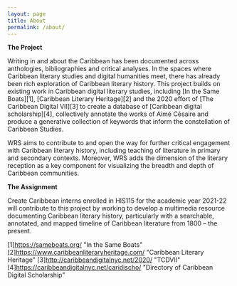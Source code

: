```yaml
---
layout: page
title: About
permalink: /about/
---
```


__The Project__


Writing in and about the Caribbean has been documented across anthologies, bibliographies and critical analyses. In the spaces where Caribbean literary studies and digital humanities meet, there has already been rich exploration of Caribbean literary history. This project builds on existing work in Caribbean digital literary studies, including [In the Same Boats][1], [Caribbean Literary Heritage][2] and the 2020 effort of [The Caribbean Digital VII][3] to create a database of [Caribbean digital scholarship][4], collectively annotate the works of Aimé Césaire and produce a generative collection of keywords that inform the constellation of Caribbean Studies.

WRS aims to contribute to and open the way for further critical engagement with Caribbean literary history, including teaching of literature in primary and secondary contexts.  Moreover, WRS adds the dimension of the literary reception as a key component for visualizing the breadth and depth of Caribbean communities.



__The Assignment__


Create Caribbean interns enrolled in HIS115 for the academic year 2021-22 will contribute to this project by working to develop a multimedia resource documenting Caribbean literary history, particularly with a searchable, annotated, and mapped timeline of Caribbean literature from 1800 – the present.

[1]https://sameboats.org/ "In the Same Boats"
[2]https://www.caribbeanliteraryheritage.com/ "Caribbean Literary Heritage"
[3]http://caribbeandigitalnyc.net/2020/ "TCDVII"
[4]https://caribbeandigitalnyc.net/caridischo/ "Directory of Caribbean Digital Scholarship"
